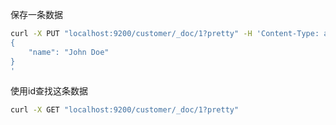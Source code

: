 保存一条数据

```bash
curl -X PUT "localhost:9200/customer/_doc/1?pretty" -H 'Content-Type: application/json' -d'
{
    "name": "John Doe"
}
'
```

使用id查找这条数据

```bash
curl -X GET "localhost:9200/customer/_doc/1?pretty"
```